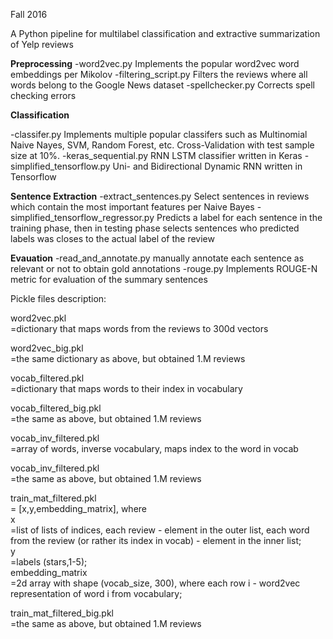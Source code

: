 Fall 2016

A Python pipeline for multilabel classification and extractive summarization of Yelp reviews

<b>Preprocessing</b>
-word2vec.py Implements the popular word2vec word embeddings per Mikolov
-filtering_script.py Filters the reviews where all words belong to the Google News dataset
-spellchecker.py Corrects spell checking errors

<b>Classification</b>

-classifer.py Implements multiple popular classifers such as Multinomial Naive Nayes, SVM, Random Forest, etc. Cross-Validation with test sample size at 10%.
-keras_sequential.py RNN LSTM classifier written in Keras
-simplified_tensorflow.py Uni- and Bidirectional Dynamic RNN written in Tensorflow

<b>Sentence Extraction</b> 
-extract_sentences.py Select sentences in reviews which contain the most important features per Naive Bayes
-simplified_tensorflow_regressor.py Predicts a label for each sentence in the training phase,
                                    then in testing phase selects sentences who predicted labels was closes to the actual label of the review

<b>Evauation</b>
-read_and_annotate.py manually annotate each sentence as relevant or not to obtain gold annotations
-rouge.py Implements ROUGE-N metric for evaluation of the summary sentences


Pickle files description:

word2vec.pkl<br />
=dictionary that maps words from the reviews to 300d vectors

word2vec_big.pkl<br />
=the same dictionary as above, but obtained 1.M reviews

vocab_filtered.pkl<br />
=dictionary that maps words to their index in vocabulary

vocab_filtered_big.pkl<br />
=the same as above, but obtained 1.M reviews

vocab_inv_filtered.pkl<br />
=array of words, inverse vocabulary, maps index to the word in vocab

vocab_inv_filtered.pkl<br />
=the same as above, but obtained 1.M reviews

train_mat_filtered.pkl<br />
= [x,y,embedding_matrix], where <br />
x  <br />
=list of lists of indices, each review - element in the outer list, 
each word from the review (or rather its index in vocab) - element in the inner list;<br />
y <br />
=labels (stars,1-5);<br />
embedding_matrix <br />
=2d array with shape (vocab_size, 300), where each row i - word2vec representation 
of word i from vocabulary;

train_mat_filtered_big.pkl<br />
=the same as above, but obtained 1.M reviews
